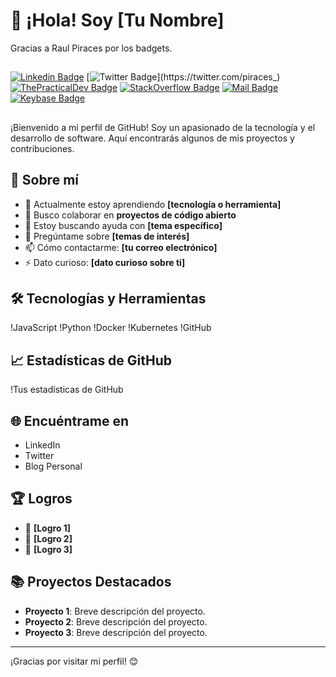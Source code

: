 # 👋 ¡Hola! Soy [Tu Nombre]

Gracias a Raul Piraces por los badgets. 
##
[![Linkedin Badge](https://img.shields.io/badge/-Raúl%20Piracés%20Alastuey-blue?style=flat-square&logo=Linkedin&logoColor=white&link=https://www.linkedin.com/in/ra%C3%BAl-pirac%C3%A9s-alastuey-137569a5/)](https://www.linkedin.com/in/ra%C3%BAl-pirac%C3%A9s-alastuey-137569a5/)
[![Twitter Badge](https://img.shields.io/badge/-@piraces_-1ca0f1?style=flat-square&labelColor=1ca0f1&logo=twitter&logoColor=white&link=https://twitter.com/piraces_)](https://twitter.com/piraces_)
[![ThePracticalDev Badge](https://img.shields.io/badge/-@piraces-0A0A0A?style=flat-square&labelColor=black&logo=dev.to&link=https://dev.to/piraces/)](https://dev.to/piraces)
[![StackOverflow Badge](https://img.shields.io/badge/-piraces-FE7A16?style=flat-square&logo=Stack%20Overflow&logoColor=white&link=https://stackoverflow.com/users/4064162/piraces)](https://stackoverflow.com/users/4064162/piraces)
[![Mail Badge](https://img.shields.io/badge/-raul@piraces.dev-8B89CC?style=flat-square&logo=Protonmail&logoColor=white&link=mailto:raul@piraces.dev)](mailto:raul@piraces.dev)
[![Keybase Badge](https://img.shields.io/badge/-piraces-33A0FF?style=flat-square&logo=Keybase&logoColor=white&link=https://keybase.io/piraces)](https://keybase.io/piraces)
##
¡Bienvenido a mi perfil de GitHub! Soy un apasionado de la tecnología y el desarrollo de software. Aquí encontrarás algunos de mis proyectos y contribuciones.

## 🚀 Sobre mí

- 🌱 Actualmente estoy aprendiendo **[tecnología o herramienta]**
- 👯 Busco colaborar en **proyectos de código abierto**
- 🤔 Estoy buscando ayuda con **[tema específico]**
- 💬 Pregúntame sobre **[temas de interés]**
- 📫 Cómo contactarme: **[tu correo electrónico]**
- ⚡ Dato curioso: **[dato curioso sobre ti]**

## 🛠️ Tecnologías y Herramientas

!JavaScript
!Python
!Docker
!Kubernetes
!GitHub

## 📈 Estadísticas de GitHub

!Tus estadísticas de GitHub

## 🌐 Encuéntrame en

- LinkedIn
- Twitter
- Blog Personal

## 🏆 Logros

- 🥇 **[Logro 1]**
- 🥈 **[Logro 2]**
- 🥉 **[Logro 3]**

## 📚 Proyectos Destacados

- **Proyecto 1**: Breve descripción del proyecto.
- **Proyecto 2**: Breve descripción del proyecto.
- **Proyecto 3**: Breve descripción del proyecto.

---

¡Gracias por visitar mi perfil! 😊
